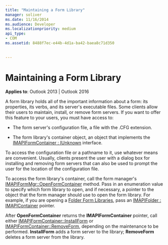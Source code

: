 ```yaml
---
title: "Maintaining a Form Library"
manager: soliver
ms.date: 11/16/2014
ms.audience: Developer
ms.localizationpriority: medium
api_type:
- COM
ms.assetid: 8488f7ec-e44b-4d1a-ba42-baea8c71d350
 
 
---
```


# Maintaining a Form Library

  
  
**Applies to**: Outlook 2013 | Outlook 2016 
  
A form library holds all of the important information about a form: its properties, its verbs, and its server's executable files. Some clients allow their users to maintain, install, or remove form servers. If you want to offer this feature to your users, you must have access to:
  
- The form server's configuration file, a file with the .CFG extension.
    
- The form library's container object, an object that implements the [IMAPIFormContainer : IUnknown](imapiformcontaineriunknown.md) interface. 
    
To access the configuration file or a pathname to it, use whatever means are convenient. Usually, clients present the user with a dialog box for installing and removing form servers that can also be used to prompt the user for the location of the configuration file.
  
To access the form library's container, call the form manager's [IMAPIFormMgr::OpenFormContainer](imapiformmgr-openformcontainer.md) method. Pass in an enumeration value to specify which form library to open, and if necessary, a pointer to the object that the form manager should use to open the form library. For example, if you are opening a [Folder Form Libraries](folder-form-libraries.md), pass an [IMAPIFolder : IMAPIContainer](imapifolderimapicontainer.md) pointer. 
  
After **OpenFormContainer** returns the **IMAPIFormContainer** pointer, call either [IMAPIFormContainer::InstallForm](imapiformcontainer-installform.md) or [IMAPIFormContainer::RemoveForm](imapiformcontainer-removeform.md), depending on the maintenance to be performed. **InstallForm** adds a form server to the library; **RemoveForm** deletes a form server from the library. 
  

